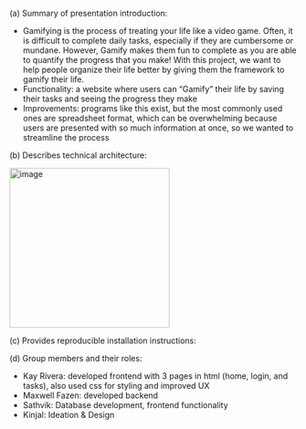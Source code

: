 (a) Summary of presentation introduction: 
- Gamifying is the process of treating your life like a video game. Often, it is difficult to complete daily tasks, especially if they are cumbersome or mundane. However, Gamify makes them fun to complete as you are able to quantify the progress that you make! With this project, we want to help people organize their life better by giving them the framework to gamify their life.
- Functionality: a website where users can “Gamify” their life by saving their tasks and seeing the progress they make
- Improvements: programs like this exist, but the most commonly used ones are spreadsheet format, which can be overwhelming because users are presented with so much information at once, so we wanted to streamline the process

(b) Describes technical architecture: 

<img width="280" alt="image" src="https://github.com/CS222-UIUC-SP24/group-project-team-41/assets/97853728/eba19f70-9219-400f-9425-495114143f45">


(c) Provides reproducible installation instructions: 


(d) Group members and their roles:
- Kay Rivera: developed frontend with 3 pages in html (home, login, and tasks), also used css for styling and improved UX
- Maxwell Fazen: developed backend
- Sathvik: Database development, frontend functionality
- Kinjal: Ideation & Design
